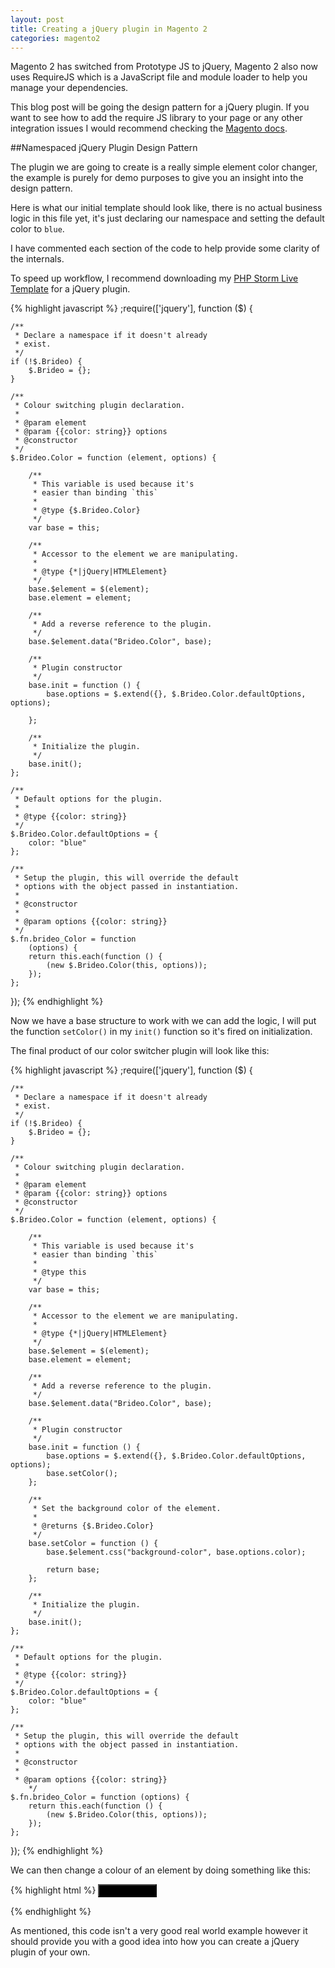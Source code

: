 ```yaml
---
layout: post
title: Creating a jQuery plugin in Magento 2
categories: magento2
---
```


Magento 2 has switched from Prototype JS to jQuery, Magento 2 also now uses RequireJS which is a JavaScript file and module loader to help you manage your dependencies.

This blog post will be going the design pattern for a jQuery plugin. If you want to see how to add the require JS library to your page or any other integration issues I would recommend checking the [Magento docs](http://devdocs.magento.com/guides/v2.0/javascript-dev-guide/javascript/js-resources.html).

##Namespaced jQuery Plugin Design Pattern

The plugin we are going to create is a really simple element color changer, the example is purely for demo purposes to give you an insight into the design pattern.

Here is what our initial template should look like, there is no actual business logic in this file yet, it's just declaring our namespace and setting the default color to `blue`.

I have commented each section of the code to help provide some clarity of the internals.

To speed up workflow, I recommend downloading my [PHP Storm Live Template](/magento2/Magento-2-PHP-Storm-Live-Templates/) for a jQuery plugin.

{% highlight javascript %}
    ;require(['jquery'], function ($) {

    /**
     * Declare a namespace if it doesn't already
     * exist.
     */
    if (!$.Brideo) {
        $.Brideo = {};
    }

    /**
     * Colour switching plugin declaration.
     *
     * @param element
     * @param {{color: string}} options
     * @constructor
     */
    $.Brideo.Color = function (element, options) {

        /**
         * This variable is used because it's
         * easier than binding `this`
         *
         * @type {$.Brideo.Color}
         */
        var base = this;

        /**
         * Accessor to the element we are manipulating.
         *
         * @type {*|jQuery|HTMLElement}
         */
        base.$element = $(element);
        base.element = element;

        /**
         * Add a reverse reference to the plugin.
         */
        base.$element.data("Brideo.Color", base);

        /**
         * Plugin constructor
         */
        base.init = function () {
            base.options = $.extend({}, $.Brideo.Color.defaultOptions, options);

        };

        /**
         * Initialize the plugin.
         */
        base.init();
    };

    /**
     * Default options for the plugin.
     *
     * @type {{color: string}}
     */
    $.Brideo.Color.defaultOptions = {
        color: "blue"
    };

    /**
     * Setup the plugin, this will override the default
     * options with the object passed in instantiation.
     *
     * @constructor
     *
     * @param options {{color: string}}
     */
    $.fn.brideo_Color = function
        (options) {
        return this.each(function () {
            (new $.Brideo.Color(this, options));
        });
    };

});
{% endhighlight %}

Now we have a base structure to work with we can add the logic, I will put the function `setColor()` in my `init()` function so it's fired on initialization.

The final product of our color switcher plugin will look like this:

{% highlight javascript %}
    ;require(['jquery'], function ($) {

    /**
     * Declare a namespace if it doesn't already
     * exist.
     */
    if (!$.Brideo) {
        $.Brideo = {};
    }

    /**
     * Colour switching plugin declaration.
     *
     * @param element
     * @param {{color: string}} options
     * @constructor
     */
    $.Brideo.Color = function (element, options) {

        /**
         * This variable is used because it's
         * easier than binding `this`
         *
         * @type this
         */
        var base = this;

        /**
         * Accessor to the element we are manipulating.
         *
         * @type {*|jQuery|HTMLElement}
         */
        base.$element = $(element);
        base.element = element;

        /**
         * Add a reverse reference to the plugin.
         */
        base.$element.data("Brideo.Color", base);

        /**
         * Plugin constructor
         */
        base.init = function () {
            base.options = $.extend({}, $.Brideo.Color.defaultOptions, options);
            base.setColor();
        };

        /**
         * Set the background color of the element.
         *
         * @returns {$.Brideo.Color}
         */
        base.setColor = function () {
            base.$element.css("background-color", base.options.color);

            return base;
        };

        /**
         * Initialize the plugin.
         */
        base.init();
    };

    /**
     * Default options for the plugin.
     *
     * @type {{color: string}}
     */
    $.Brideo.Color.defaultOptions = {
        color: "blue"
    };

    /**
     * Setup the plugin, this will override the default
     * options with the object passed in instantiation.
     *
     * @constructor
     *
     * @param options {{color: string}}
        */
    $.fn.brideo_Color = function (options) {
        return this.each(function () {
            (new $.Brideo.Color(this, options));
        });
    };

});
{% endhighlight %}

We can then change a colour of an element by doing something like this:

{% highlight html %}
    <input id="button" style="background-color: black" type="button" value="Some Button" />
<script type="text/javascript">

    require(['jquery'], function ($) {
        $('#button').click(function () {

            $('#button').brideo_Color({
                color: "blue"
            });

        });
    });
</script>
{% endhighlight %}

As mentioned, this code isn't a very good real world example however it should provide you with a good idea into how you can create a jQuery plugin of your own. 
